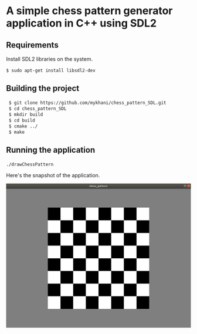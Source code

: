 # A simple chess pattern generator application in C++ using SDL2

## Requirements
Install SDL2 libraries on the system.
```
$ sudo apt-get install libsdl2-dev
```

## Building the project
```
 $ git clone https://github.com/mykhani/chess_pattern_SDL.git
 $ cd chess_pattern_SDL
 $ mkdir build
 $ cd build
 $ cmake ../
 $ make
```

## Running the application
```
./drawChessPattern
```

Here's the snapshot of the application.

![Image](images/screenshot_1.png)
